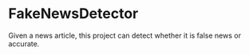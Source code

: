 # FakeNewsDetector
Given a news article, this project can detect whether it is false news or accurate.
